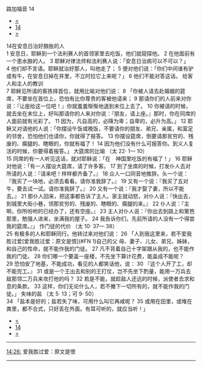 ﻿





 路加福音 14




* [<](bible/LUK13.md)
* [14](bible/LUK.md)
* [>](bible/LUK15.md)



 
14在安息日治好臌胀的人  
1 安息日，耶稣到一个法利赛人的首领家里去吃饭，他们就窥探他。 
2 在他面前有一个患水臌的人。 
3 耶稣对律法师和法利赛人说：「安息日治病可以不可以？」 
4 他们却不言语。耶稣就治好那人，叫他走了； 
5 便对他们说：「你们中间谁有驴或有牛，在安息日掉在井里，不立时拉它上来呢？」 
6 他们不能对答这话。 给客人和主人的教训  
7 耶稣见所请的客拣择首位，就用比喻对他们说： 
8 「你被人请去赴婚姻的筵席，不要坐在首位上，恐怕有比你尊贵的客被他请来； 
9 那请你们的人前来对你说：『让座给这一位吧！』你就羞羞惭惭地退到末位上去了。 
10 你被请的时候，就去坐在末位上，好叫那请你的人来对你说：『朋友，请上座。』那时，你在同席的人面前就有光彩了。 
11 因为，凡自高的，必降为卑；自卑的，必升为高。」 
12 耶稣又对请他的人说：「你摆设午饭或晚饭，不要请你的朋友、弟兄、亲属，和富足的邻舍，恐怕他们也请你，你就得了报答。 
13 你摆设筵席，倒要请那贫穷的、残废的、瘸腿的、瞎眼的，你就有福了！ 
14 因为他们没有什么可报答你。到义人复活的时候，你要得着报答。」 大筵席的比喻 （太
22·
1—
10）  
15 同席的有一人听见这话，就对耶稣说：「在　神国里吃饭的有福了！」 
16 耶稣对他说：「有一人摆设大筵席，请了许多客。 
17 到了坐席的时候，打发仆人去对所请的人说：『请来吧！样样都齐备了。』 
18 众人一口同音地推辞。头一个说：『我买了一块地，必须去看看。请你准我辞了。』 
19 又有一个说：『我买了五对牛，要去试一试。请你准我辞了。』 
20 又有一个说：『我才娶了妻，所以不能去。』 
21 那仆人回来，把这事都告诉了主人。家主就动怒，对仆人说：『快出去，到城里大街小巷，领那贫穷的、残废的、瞎眼的、瘸腿的来。』 
22 仆人说：『主啊，你所吩咐的已经办了，还有空座。』 
23 主人对仆人说：『你出去到路上和篱笆那里，勉强人进来，坐满我的屋子。 
24 我告诉你们，先前所请的人没有一个得尝我的筵席。』」 作门徒的代价 （太
10·
37—
38）  
25 有极多的人和耶稣同行。他转过来对他们说： 
26 「人到我这里来，若不爱我胜过爱[爱我胜过爱：原文是恨](#FN
1)自己的父 母、妻子、儿女、弟兄、姊妹，和自己的性命，就不能作我的门徒。 
27 凡不背着自己十字架跟从我的，也不能作我的门徒。 
28 你们哪一个要盖一座楼，不先坐下算计花费，能盖成不能呢？ 
29 恐怕安了地基，不能成功，看见的人都笑话他，说： 
30 『这个人开了工，却不能完工。』 
31 或是一个王出去和别的王打仗，岂不先坐下酌量，能用一万兵去敌那领二万兵来攻打他的吗？ 
32 若是不能，就趁敌人还远的时候，派使者去求和息的条款。 
33 这样，你们无论什么人，若不撇下一切所有的，就不能作我的门徒。」 失味的盐 （太
5·
13；可
9·
50）  
34 「盐本是好的；盐若失了味，可用什么叫它再咸呢？ 
35 或用在田里，或堆在粪里，都不合式，只好丢在外面。有耳可听的，就应当听！」 
* [<](bible/LUK13.md)
* [14](bible/LUK.md)
* [>](bible/LUK15.md)





---


[14:26:](#V26)
爱我胜过爱：原文是恨




---









